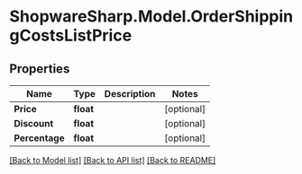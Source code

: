# ShopwareSharp.Model.OrderShippingCostsListPrice

## Properties

Name | Type | Description | Notes
------------ | ------------- | ------------- | -------------
**Price** | **float** |  | [optional] 
**Discount** | **float** |  | [optional] 
**Percentage** | **float** |  | [optional] 

[[Back to Model list]](../README.md#documentation-for-models) [[Back to API list]](../README.md#documentation-for-api-endpoints) [[Back to README]](../README.md)

